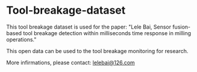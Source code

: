 # Tool-breakage-dataset

This tool breakage dataset is used for the paper: "Lele Bai, Sensor fusion-based tool breakage detection within milliseconds time response in milling operations."

This open data can be used to the tool breakage monitoring for research.

More infirmations, please contact: lelebai@126.com
